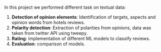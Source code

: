 In this project we performed different task on textual data:

1. **Detection of opinion elements**: Identification of targets, aspects and opinion words from hotels reviews.
2. **Polarity detection**: Extraction of polarities from opinions, data was taken from twitter API using tweepy.
3. **Rating**: implementation of different ML models to classify reviews.
4. **Evaluation**: comparison of models.
